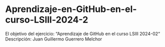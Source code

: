# Aprendizaje-en-GitHub-en-el-curso-LSlll-2024-2
El objetivo del ejercicio: “Aprendizaje de GitHub en el curso LSIII 2024-02“ 
Descripción: Juan Guillermo Guerrero Melchor
